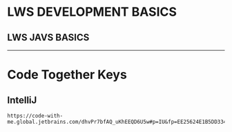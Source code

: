 # LWS DEVELOPMENT BASICS

## LWS JAVS BASICS

---

# Code Together Keys

## IntelliJ

```text
https://code-with-me.global.jetbrains.com/dhvPr7bfAQ_uKhEEQD6U5w#p=IU&fp=EE25624E1B5DD334A3EB2888BCBEC86627A5C5846A41E09AD21A920DA0C571D5
```
